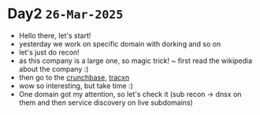 # Day2 `26-Mar-2025`
- Hello there, let's start!
- yesterday we work on specific domain with dorking and so on
- let's just do recon!
- as this company is a large one, so magic trick! ~ first read the wikipedia about the company :)
- then go to the [crunchbase](https://www.crunchbase.com), [tracxn](https://tracxn.com)
- wow so interesting, but take time :)
- One domain got my attention, so let's check it (sub recon -> dnsx on them and then service discovery on live subdomains)
